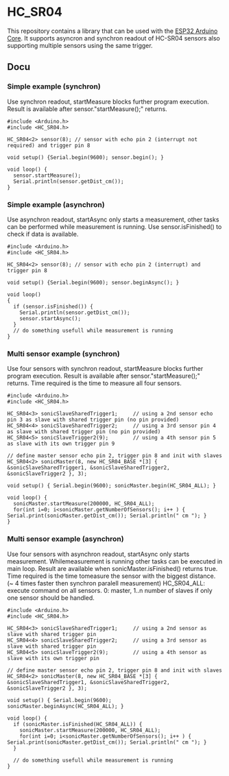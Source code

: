# HC_SR04

This repository contains a library that can be used with the [ESP32 Arduino Core](https://github.com/espressif/arduino-esp32). It supports asyncron and synchron readout of HC-SR04 sensors also supporting multiple sensors using the same trigger.

## Docu

### Simple example (synchron)
Use synchron readout, startMeasure blocks further program execution.
Result is available after sensor."startMeasure();" returns.

    #include <Arduino.h>
    #include <HC_SR04.h>

    HC_SR04<2> sensor(8); // sensor with echo pin 2 (interrupt not required) and trigger pin 8

    void setup() {Serial.begin(9600); sensor.begin(); }

    void loop() {
      sensor.startMeasure();
      Serial.println(sensor.getDist_cm());
    }

### Simple example (asynchron)
Use asynchron readout, startAsync only starts a measurement, other tasks can be performed while measurement is running.
Use sensor.isFinished() to check if data is available.

    #include <Arduino.h>
    #include <HC_SR04.h>

    HC_SR04<2> sensor(8); // sensor with echo pin 2 (interrupt) and trigger pin 8

    void setup() {Serial.begin(9600); sensor.beginAsync(); }

    void loop()
    {
      if (sensor.isFinished()) {
        Serial.println(sensor.getDist_cm());
        sensor.startAsync();
      }
      // do something usefull while measurement is running
    }

### Multi sensor example (synchron)
Use four sensors with synchron readout, startMeasure blocks further program execution.
Result is available after sensor."startMeasure();" returns. Time required is the time 
to measure all four sensors.

    #include <Arduino.h>
    #include <HC_SR04.h>

    HC_SR04<3> sonicSlaveSharedTrigger1;     // using a 2nd sensor echo pin 3 as slave with shared trigger pin (no pin provided)
    HC_SR04<4> sonicSlaveSharedTrigger2;     // using a 3rd sensor pin 4 as slave with shared trigger pin (no pin provided)
    HC_SR04<5> sonicSlaveTrigger2(9);        // using a 4th sensor pin 5 as slave with its own trigger pin 9

    // define master sensor echo pin 2, trigger pin 8 and init with slaves
    HC_SR04<2> sonicMaster(8, new HC_SR04_BASE *[3] { &sonicSlaveSharedTrigger1, &sonicSlaveSharedTrigger2, &sonicSlaveTrigger2 }, 3);

    void setup() { Serial.begin(9600); sonicMaster.begin(HC_SR04_ALL); }

    void loop() {
      sonicMaster.startMeasure(200000, HC_SR04_ALL);
      for(int i=0; i<sonicMaster.getNumberOfSensors(); i++ ) { Serial.print(sonicMaster.getDist_cm()); Serial.println(" cm "); }
    }


### Multi sensor example (asynchron)
Use four sensors with asynchron readout, startAsync only starts measurement. Whilemeasurement is running other tasks can be executed in main loop.
Result are available when sonicMaster.isFinished() returns true.
Time required is the time tomeasure the sensor with the biggest distance. (~ 4 times faster then synchron paralell measurement)
HC_SR04_ALL: execute command on all sensors. 0: master, 1..n number of slaves if only one sensor should be handled.

    #include <Arduino.h>
    #include <HC_SR04.h>

    HC_SR04<3> sonicSlaveSharedTrigger1;     // using a 2nd sensor as slave with shared trigger pin
    HC_SR04<4> sonicSlaveSharedTrigger2;     // using a 3rd sensor as slave with shared trigger pin
    HC_SR04<5> sonicSlaveTrigger2(9);        // using a 4th sensor as slave with its own trigger pin

    // define master sensor echo pin 2, trigger pin 8 and init with slaves
    HC_SR04<2> sonicMaster(8, new HC_SR04_BASE *[3] { &sonicSlaveSharedTrigger1, &sonicSlaveSharedTrigger2, &sonicSlaveTrigger2 }, 3);

    void setup() { Serial.begin(9600); sonicMaster.beginAsync(HC_SR04_ALL); }

    void loop() {
      if (sonicMaster.isFinished(HC_SR04_ALL)) {
        sonicMaster.startMeasure(200000, HC_SR04_ALL);
        for(int i=0; i<sonicMaster.getNumberOfSensors(); i++ ) { Serial.print(sonicMaster.getDist_cm()); Serial.println(" cm "); }
      }

      // do something usefull while measurement is running
    }
